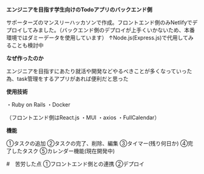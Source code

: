 **エンジニアを目指す学生向けのTodoアプリのバックエンド側**

サポーターズのマンスリーハッカソンで作成。フロントエンド側のみNetlifyでデプロイしてみました。（バックエンド側のデプロイが上手くいかないため、本番環境ではダミーデータを使用しています） ↑Node.js(Express.js)で代用してみることも検討中

**なぜ作ったのか**

エンジニアを目指すにあたり就活や開発などやるべきことが多くなっていった為、task管理をするアプリがあれば便利だと思った

**使用技術**

・Ruby on Rails ・Docker

（フロントエンド側はReact.js ・MUI ・axios ・FullCalendar）

**機能**

①タスクの追加 ②タスクの完了、削除、編集 ③タイマー(残り何日か) ④完了したタスク ⑤カレンダー機能(現在開発中)



#　苦労した点 ①フロントエンド側との連携 ②デプロイ 
